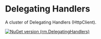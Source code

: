 # Delegating Handlers

A cluster of Delegating Handlers (HttpClient).

[![NuGet version (rm.DelegatingHandlers)](https://img.shields.io/nuget/v/rm.DelegatingHandlers.svg?style=flat-square)](https://www.nuget.org/packages/rm.DelegatingHandlers/)
